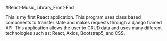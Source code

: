 #React-Music_Library_Front-End

This is my first React application. This program uses class based components to transfer state and makes requests through a django framed API. This application allows the user to CRUD data and uses many different technologies such as: React, Axios, Bootstrap5, and CSS. 
